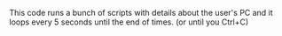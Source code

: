 This code runs a bunch of scripts with details about the user's PC and
it loops every 5 seconds until the end of times. (or until you Ctrl+C)

